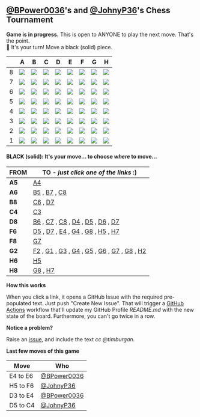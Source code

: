 
## [@BPower0036](https://github.com/BPower0036)'s and [@JohnyP36](https://github.com/JohnyP36)'s Chess Tournament

**Game is in progress.** This is open to ANYONE to play the next move. That's the point. </br>
:wave:  It's your turn! Move a black (solid) piece.

|   | A | B | C | D | E | F | G | H |
| - | - | - | - | - | - | - | - | - |
| 8 | ![](https://raw.githubusercontent.com/BPower0036/chess/master/chess_images/blank.png) | ![](https://raw.githubusercontent.com/BPower0036/chess/master/chess_images/n.png) | ![](https://raw.githubusercontent.com/BPower0036/chess/master/chess_images/blank.png) | ![](https://raw.githubusercontent.com/BPower0036/chess/master/chess_images/q.png) | ![](https://raw.githubusercontent.com/BPower0036/chess/master/chess_images/k.png) | ![](https://raw.githubusercontent.com/BPower0036/chess/master/chess_images/b.png) | ![](https://raw.githubusercontent.com/BPower0036/chess/master/chess_images/blank.png) | ![](https://raw.githubusercontent.com/BPower0036/chess/master/chess_images/r.png) |
| 7 | ![](https://raw.githubusercontent.com/BPower0036/chess/master/chess_images/blank.png) | ![](https://raw.githubusercontent.com/BPower0036/chess/master/chess_images/blank.png) | ![](https://raw.githubusercontent.com/BPower0036/chess/master/chess_images/blank.png) | ![](https://raw.githubusercontent.com/BPower0036/chess/master/chess_images/blank.png) | ![](https://raw.githubusercontent.com/BPower0036/chess/master/chess_images/p.png) | ![](https://raw.githubusercontent.com/BPower0036/chess/master/chess_images/blank.png) | ![](https://raw.githubusercontent.com/BPower0036/chess/master/chess_images/blank.png) | ![](https://raw.githubusercontent.com/BPower0036/chess/master/chess_images/blank.png) |
| 6 | ![](https://raw.githubusercontent.com/BPower0036/chess/master/chess_images/b.png) | ![](https://raw.githubusercontent.com/BPower0036/chess/master/chess_images/blank.png) | ![](https://raw.githubusercontent.com/BPower0036/chess/master/chess_images/blank.png) | ![](https://raw.githubusercontent.com/BPower0036/chess/master/chess_images/blank.png) | ![](https://raw.githubusercontent.com/BPower0036/chess/master/chess_images/Q.png) | ![](https://raw.githubusercontent.com/BPower0036/chess/master/chess_images/n.png) | ![](https://raw.githubusercontent.com/BPower0036/chess/master/chess_images/blank.png) | ![](https://raw.githubusercontent.com/BPower0036/chess/master/chess_images/p.png) |
| 5 | ![](https://raw.githubusercontent.com/BPower0036/chess/master/chess_images/p.png) | ![](https://raw.githubusercontent.com/BPower0036/chess/master/chess_images/blank.png) | ![](https://raw.githubusercontent.com/BPower0036/chess/master/chess_images/blank.png) | ![](https://raw.githubusercontent.com/BPower0036/chess/master/chess_images/blank.png) | ![](https://raw.githubusercontent.com/BPower0036/chess/master/chess_images/blank.png) | ![](https://raw.githubusercontent.com/BPower0036/chess/master/chess_images/B.png) | ![](https://raw.githubusercontent.com/BPower0036/chess/master/chess_images/blank.png) | ![](https://raw.githubusercontent.com/BPower0036/chess/master/chess_images/blank.png) |
| 4 | ![](https://raw.githubusercontent.com/BPower0036/chess/master/chess_images/blank.png) | ![](https://raw.githubusercontent.com/BPower0036/chess/master/chess_images/blank.png) | ![](https://raw.githubusercontent.com/BPower0036/chess/master/chess_images/p.png) | ![](https://raw.githubusercontent.com/BPower0036/chess/master/chess_images/P.png) | ![](https://raw.githubusercontent.com/BPower0036/chess/master/chess_images/blank.png) | ![](https://raw.githubusercontent.com/BPower0036/chess/master/chess_images/blank.png) | ![](https://raw.githubusercontent.com/BPower0036/chess/master/chess_images/blank.png) | ![](https://raw.githubusercontent.com/BPower0036/chess/master/chess_images/P.png) |
| 3 | ![](https://raw.githubusercontent.com/BPower0036/chess/master/chess_images/blank.png) | ![](https://raw.githubusercontent.com/BPower0036/chess/master/chess_images/p.png) | ![](https://raw.githubusercontent.com/BPower0036/chess/master/chess_images/blank.png) | ![](https://raw.githubusercontent.com/BPower0036/chess/master/chess_images/blank.png) | ![](https://raw.githubusercontent.com/BPower0036/chess/master/chess_images/blank.png) | ![](https://raw.githubusercontent.com/BPower0036/chess/master/chess_images/N.png) | ![](https://raw.githubusercontent.com/BPower0036/chess/master/chess_images/blank.png) | ![](https://raw.githubusercontent.com/BPower0036/chess/master/chess_images/blank.png) |
| 2 | ![](https://raw.githubusercontent.com/BPower0036/chess/master/chess_images/blank.png) | ![](https://raw.githubusercontent.com/BPower0036/chess/master/chess_images/P.png) | ![](https://raw.githubusercontent.com/BPower0036/chess/master/chess_images/blank.png) | ![](https://raw.githubusercontent.com/BPower0036/chess/master/chess_images/blank.png) | ![](https://raw.githubusercontent.com/BPower0036/chess/master/chess_images/P.png) | ![](https://raw.githubusercontent.com/BPower0036/chess/master/chess_images/P.png) | ![](https://raw.githubusercontent.com/BPower0036/chess/master/chess_images/r.png) | ![](https://raw.githubusercontent.com/BPower0036/chess/master/chess_images/blank.png) |
| 1 | ![](https://raw.githubusercontent.com/BPower0036/chess/master/chess_images/blank.png) | ![](https://raw.githubusercontent.com/BPower0036/chess/master/chess_images/N.png) | ![](https://raw.githubusercontent.com/BPower0036/chess/master/chess_images/B.png) | ![](https://raw.githubusercontent.com/BPower0036/chess/master/chess_images/blank.png) | ![](https://raw.githubusercontent.com/BPower0036/chess/master/chess_images/K.png) | ![](https://raw.githubusercontent.com/BPower0036/chess/master/chess_images/blank.png) | ![](https://raw.githubusercontent.com/BPower0036/chess/master/chess_images/blank.png) | ![](https://raw.githubusercontent.com/BPower0036/chess/master/chess_images/blank.png) |

#### **BLACK (solid):** It's your move... to choose _where_ to move...

| FROM | TO - _just click one of the links_ :) |
| ---- | -- |
| **A5** | [A4](https://github.com/BPower0036/chess/issues/new?title=chess%7Cmove%7Ca5a4%7C92&body=Just+push+%27Submit+new+issue%27.+You+don%27t+need+to+do+anything+else.) |
| **A6** | [B5](https://github.com/BPower0036/chess/issues/new?title=chess%7Cmove%7Ca6b5%7C92&body=Just+push+%27Submit+new+issue%27.+You+don%27t+need+to+do+anything+else.) , [B7](https://github.com/BPower0036/chess/issues/new?title=chess%7Cmove%7Ca6b7%7C92&body=Just+push+%27Submit+new+issue%27.+You+don%27t+need+to+do+anything+else.) , [C8](https://github.com/BPower0036/chess/issues/new?title=chess%7Cmove%7Ca6c8%7C92&body=Just+push+%27Submit+new+issue%27.+You+don%27t+need+to+do+anything+else.) |
| **B8** | [C6](https://github.com/BPower0036/chess/issues/new?title=chess%7Cmove%7Cb8c6%7C92&body=Just+push+%27Submit+new+issue%27.+You+don%27t+need+to+do+anything+else.) , [D7](https://github.com/BPower0036/chess/issues/new?title=chess%7Cmove%7Cb8d7%7C92&body=Just+push+%27Submit+new+issue%27.+You+don%27t+need+to+do+anything+else.) |
| **C4** | [C3](https://github.com/BPower0036/chess/issues/new?title=chess%7Cmove%7Cc4c3%7C92&body=Just+push+%27Submit+new+issue%27.+You+don%27t+need+to+do+anything+else.) |
| **D8** | [B6](https://github.com/BPower0036/chess/issues/new?title=chess%7Cmove%7Cd8b6%7C92&body=Just+push+%27Submit+new+issue%27.+You+don%27t+need+to+do+anything+else.) , [C7](https://github.com/BPower0036/chess/issues/new?title=chess%7Cmove%7Cd8c7%7C92&body=Just+push+%27Submit+new+issue%27.+You+don%27t+need+to+do+anything+else.) , [C8](https://github.com/BPower0036/chess/issues/new?title=chess%7Cmove%7Cd8c8%7C92&body=Just+push+%27Submit+new+issue%27.+You+don%27t+need+to+do+anything+else.) , [D4](https://github.com/BPower0036/chess/issues/new?title=chess%7Cmove%7Cd8d4%7C92&body=Just+push+%27Submit+new+issue%27.+You+don%27t+need+to+do+anything+else.) , [D5](https://github.com/BPower0036/chess/issues/new?title=chess%7Cmove%7Cd8d5%7C92&body=Just+push+%27Submit+new+issue%27.+You+don%27t+need+to+do+anything+else.) , [D6](https://github.com/BPower0036/chess/issues/new?title=chess%7Cmove%7Cd8d6%7C92&body=Just+push+%27Submit+new+issue%27.+You+don%27t+need+to+do+anything+else.) , [D7](https://github.com/BPower0036/chess/issues/new?title=chess%7Cmove%7Cd8d7%7C92&body=Just+push+%27Submit+new+issue%27.+You+don%27t+need+to+do+anything+else.) |
| **F6** | [D5](https://github.com/BPower0036/chess/issues/new?title=chess%7Cmove%7Cf6d5%7C92&body=Just+push+%27Submit+new+issue%27.+You+don%27t+need+to+do+anything+else.) , [D7](https://github.com/BPower0036/chess/issues/new?title=chess%7Cmove%7Cf6d7%7C92&body=Just+push+%27Submit+new+issue%27.+You+don%27t+need+to+do+anything+else.) , [E4](https://github.com/BPower0036/chess/issues/new?title=chess%7Cmove%7Cf6e4%7C92&body=Just+push+%27Submit+new+issue%27.+You+don%27t+need+to+do+anything+else.) , [G4](https://github.com/BPower0036/chess/issues/new?title=chess%7Cmove%7Cf6g4%7C92&body=Just+push+%27Submit+new+issue%27.+You+don%27t+need+to+do+anything+else.) , [G8](https://github.com/BPower0036/chess/issues/new?title=chess%7Cmove%7Cf6g8%7C92&body=Just+push+%27Submit+new+issue%27.+You+don%27t+need+to+do+anything+else.) , [H5](https://github.com/BPower0036/chess/issues/new?title=chess%7Cmove%7Cf6h5%7C92&body=Just+push+%27Submit+new+issue%27.+You+don%27t+need+to+do+anything+else.) , [H7](https://github.com/BPower0036/chess/issues/new?title=chess%7Cmove%7Cf6h7%7C92&body=Just+push+%27Submit+new+issue%27.+You+don%27t+need+to+do+anything+else.) |
| **F8** | [G7](https://github.com/BPower0036/chess/issues/new?title=chess%7Cmove%7Cf8g7%7C92&body=Just+push+%27Submit+new+issue%27.+You+don%27t+need+to+do+anything+else.) |
| **G2** | [F2](https://github.com/BPower0036/chess/issues/new?title=chess%7Cmove%7Cg2f2%7C92&body=Just+push+%27Submit+new+issue%27.+You+don%27t+need+to+do+anything+else.) , [G1](https://github.com/BPower0036/chess/issues/new?title=chess%7Cmove%7Cg2g1%7C92&body=Just+push+%27Submit+new+issue%27.+You+don%27t+need+to+do+anything+else.) , [G3](https://github.com/BPower0036/chess/issues/new?title=chess%7Cmove%7Cg2g3%7C92&body=Just+push+%27Submit+new+issue%27.+You+don%27t+need+to+do+anything+else.) , [G4](https://github.com/BPower0036/chess/issues/new?title=chess%7Cmove%7Cg2g4%7C92&body=Just+push+%27Submit+new+issue%27.+You+don%27t+need+to+do+anything+else.) , [G5](https://github.com/BPower0036/chess/issues/new?title=chess%7Cmove%7Cg2g5%7C92&body=Just+push+%27Submit+new+issue%27.+You+don%27t+need+to+do+anything+else.) , [G6](https://github.com/BPower0036/chess/issues/new?title=chess%7Cmove%7Cg2g6%7C92&body=Just+push+%27Submit+new+issue%27.+You+don%27t+need+to+do+anything+else.) , [G7](https://github.com/BPower0036/chess/issues/new?title=chess%7Cmove%7Cg2g7%7C92&body=Just+push+%27Submit+new+issue%27.+You+don%27t+need+to+do+anything+else.) , [G8](https://github.com/BPower0036/chess/issues/new?title=chess%7Cmove%7Cg2g8%7C92&body=Just+push+%27Submit+new+issue%27.+You+don%27t+need+to+do+anything+else.) , [H2](https://github.com/BPower0036/chess/issues/new?title=chess%7Cmove%7Cg2h2%7C92&body=Just+push+%27Submit+new+issue%27.+You+don%27t+need+to+do+anything+else.) |
| **H6** | [H5](https://github.com/BPower0036/chess/issues/new?title=chess%7Cmove%7Ch6h5%7C92&body=Just+push+%27Submit+new+issue%27.+You+don%27t+need+to+do+anything+else.) |
| **H8** | [G8](https://github.com/BPower0036/chess/issues/new?title=chess%7Cmove%7Ch8g8%7C92&body=Just+push+%27Submit+new+issue%27.+You+don%27t+need+to+do+anything+else.) , [H7](https://github.com/BPower0036/chess/issues/new?title=chess%7Cmove%7Ch8h7%7C92&body=Just+push+%27Submit+new+issue%27.+You+don%27t+need+to+do+anything+else.) |

**How this works**

When you click a link, it opens a GitHub Issue with the required pre-populated text. Just push "Create New Issue". That will trigger a [GitHub Actions](https://github.blog/2020-07-03-github-action-hero-casey-lee/#getting-started-with-github-actions) workflow that'll update my GitHub Profile _README.md_ with the new state of the board. Furthermore, you can't go twice in a row. 

**Notice a problem?**

Raise an [issue](https://github.com/BPower0036/chess/issues), and include the text _cc @timburgan_.

**Last few moves of this game**

| Move  | Who |
| ----- | --- |
| E4 to E6 | [@BPower0036](https://github.com/BPower0036) |
| H5 to F6 | [@JohnyP36](https://github.com/JohnyP36) |
| D3 to E4 | [@BPower0036](https://github.com/BPower0036) |
| D5 to C4 | [@JohnyP36](https://github.com/JohnyP36) |
